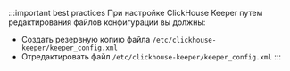:::important best practices
При настройке ClickHouse Keeper путем редактирования файлов конфигурации вы должны:
- Создать резервную копию файла `/etc/clickhouse-keeper/keeper_config.xml` 
- Отредактировать файл `/etc/clickhouse-keeper/keeper_config.xml`
:::